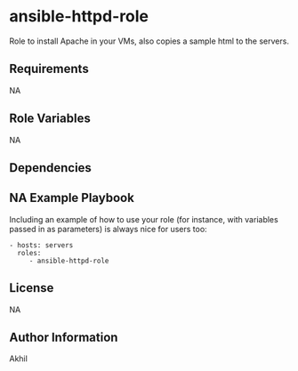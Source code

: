 ansible-httpd-role
==================

Role to install Apache in your VMs, also copies a sample html to the servers.

Requirements
------------

NA

Role Variables
--------------

NA

Dependencies
------------

NA
Example Playbook
----------------

Including an example of how to use your role (for instance, with variables passed in as parameters) is always nice for users too:

    - hosts: servers
      roles:
         - ansible-httpd-role

License
-------

NA

Author Information
------------------

Akhil
